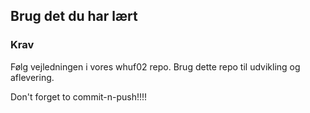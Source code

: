 

## **Brug det du har lært**


### **Krav**
Følg vejledningen i vores whuf02 repo.
Brug dette repo til udvikling og aflevering.

Don't forget to commit-n-push!!!!
